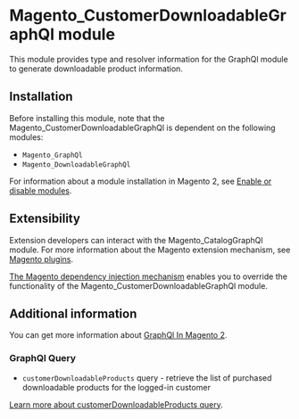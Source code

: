 # Magento_CustomerDownloadableGraphQl module

This module provides type and resolver information for the GraphQl module to generate downloadable product information.

## Installation

Before installing this module, note that the Magento_CustomerDownloadableGraphQl is dependent on the following modules:

- `Magento_GraphQl`
- `Magento_DownloadableGraphQl`

For information about a module installation in Magento 2, see [Enable or disable modules](https://devdocs.magento.com/guides/v2.4/install-gde/install/cli/install-cli-subcommands-enable.html).

## Extensibility

Extension developers can interact with the Magento_CatalogGraphQl module. For more information about the Magento extension mechanism, see [Magento plugins](http://devdocs.magento.com/guides/v2.4/extension-dev-guide/plugins.html).

[The Magento dependency injection mechanism](http://devdocs.magento.com/guides/v2.4/extension-dev-guide/depend-inj.html) enables you to override the functionality of the Magento_CustomerDownloadableGraphQl module.

## Additional information

You can get more information about [GraphQl In Magento 2](https://devdocs.magento.com/guides/v2.4/graphql).

### GraphQl Query

- `customerDownloadableProducts` query - retrieve the list of purchased downloadable products for the logged-in customer

[Learn more about customerDownloadableProducts query](https://devdocs.magento.com/guides/v2.4/graphql/queries/customer-downloadable-products.html).
